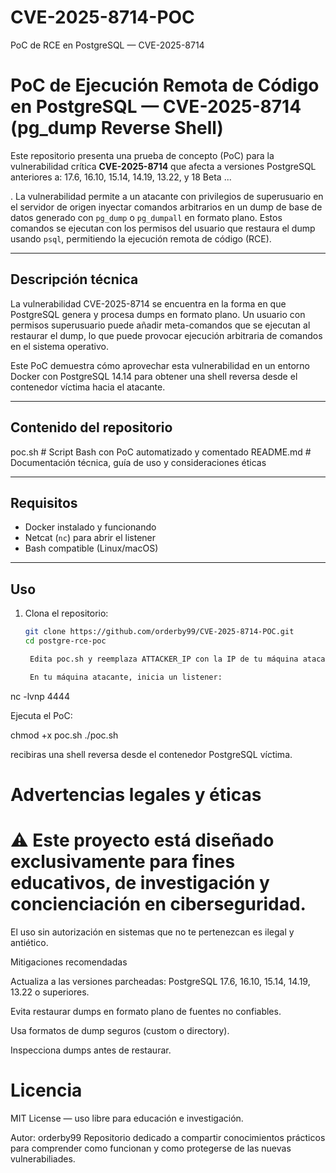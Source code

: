 # CVE-2025-8714-POC
PoC de RCE en PostgreSQL — CVE-2025-8714
# PoC de Ejecución Remota de Código en PostgreSQL — CVE-2025-8714 (pg_dump Reverse Shell)

Este repositorio presenta una prueba de concepto (PoC) para la vulnerabilidad crítica **CVE-2025-8714** que afecta a versiones PostgreSQL anteriores a: 17.6, 16.10, 15.14, 14.19, 13.22, y 18 Beta ...

. La vulnerabilidad permite a un atacante con privilegios de superusuario en el servidor de origen inyectar comandos arbitrarios en un dump de base de datos generado con `pg_dump` o `pg_dumpall` en formato plano. Estos comandos se ejecutan con los permisos del usuario que restaura el dump usando `psql`, permitiendo la ejecución remota de código (RCE).

---

## Descripción técnica

La vulnerabilidad CVE-2025-8714 se encuentra en la forma en que PostgreSQL genera y procesa dumps en formato plano. Un usuario con permisos superusuario puede añadir meta-comandos que se ejecutan al restaurar el dump, lo que puede provocar ejecución arbitraria de comandos en el sistema operativo.

Este PoC demuestra cómo aprovechar esta vulnerabilidad en un entorno Docker con PostgreSQL 14.14 para obtener una shell reversa desde el contenedor víctima hacia el atacante.

---

## Contenido del repositorio

poc.sh # Script Bash con PoC automatizado y comentado
README.md # Documentación técnica, guía de uso y consideraciones éticas

---

## Requisitos

- Docker instalado y funcionando  
- Netcat (`nc`) para abrir el listener  
- Bash compatible (Linux/macOS)

---

## Uso

1. Clona el repositorio:
   ```bash
   git clone https://github.com/orderby99/CVE-2025-8714-POC.git
   cd postgre-rce-poc

    Edita poc.sh y reemplaza ATTACKER_IP con la IP de tu máquina atacante (donde abrirás netcat).

    En tu máquina atacante, inicia un listener:

nc -lvnp 4444

Ejecuta el PoC:

chmod +x poc.sh
./poc.sh

recibiras una shell reversa desde el contenedor PostgreSQL víctima.

# Advertencias legales y éticas

# ⚠️ Este proyecto está diseñado exclusivamente para fines educativos, de investigación y concienciación en ciberseguridad.
El uso sin autorización en sistemas que no te pertenezcan es ilegal y antiético.

Mitigaciones recomendadas

Actualiza a las versiones parcheadas: PostgreSQL 17.6, 16.10, 15.14, 14.19, 13.22 o superiores.

Evita restaurar dumps en formato plano de fuentes no confiables.

Usa formatos de dump seguros (custom o directory).

Inspecciona dumps antes de restaurar.

# Licencia

MIT License — uso libre para educación e investigación.

Autor: orderby99
Repositorio dedicado a compartir conocimientos prácticos para comprender como funcionan y como protegerse de las nuevas vulnerabiliades.
